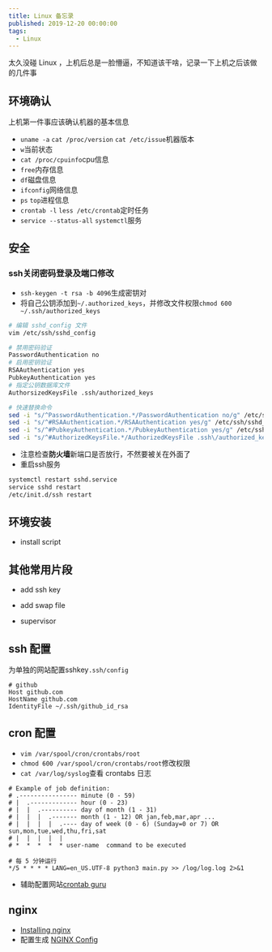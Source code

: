 ```yaml
---
title: Linux 备忘录
published: 2019-12-20 00:00:00
tags:
  - Linux
---
```


太久没碰 Linux ，上机后总是一脸懵逼，不知道该干啥，记录一下上机之后该做的几件事

## 环境确认

上机第一件事应该确认机器的基本信息

- `uname -a` `cat /proc/version` `cat /etc/issue`机器版本
- `w`当前状态
- `cat /proc/cpuinfo`cpu信息
- `free`内存信息
- `df`磁盘信息
- `ifconfig`网络信息
- `ps` `top`进程信息
- `crontab -l` `less /etc/crontab`定时任务
- `service --status-all` `systemctl`服务

## 安全

### ssh关闭密码登录及端口修改

- `ssh-keygen -t rsa -b 4096`生成密钥对
- 将自己公钥添加到`~/.authorized_keys`，并修改文件权限`chmod 600 ~/.ssh/authorized_keys`

```bash
# 编辑 sshd_config 文件
vim /etc/ssh/sshd_config

# 禁用密码验证
PasswordAuthentication no
# 启用密钥验证
RSAAuthentication yes
PubkeyAuthentication yes
# 指定公钥数据库文件
AuthorsizedKeysFile .ssh/authorized_keys

# 快速替换命令
sed -i "s/^PasswordAuthentication.*/PasswordAuthentication no/g" /etc/ssh/sshd_config
sed -i "s/^#RSAAuthentication.*/RSAAuthentication yes/g" /etc/ssh/sshd_config
sed -i "s/^#PubkeyAuthentication.*/PubkeyAuthentication yes/g" /etc/ssh/sshd_config
sed -i "s/^#AuthorizedKeysFile.*/AuthorizedKeysFile .ssh\/authorized_keys/g" /etc/ssh/sshd_config
```

- 注意检查**防火墙**新端口是否放行，不然要被关在外面了
- 重启ssh服务

```bash
systemctl restart sshd.service
service sshd restart
/etc/init.d/ssh restart
```

## 环境安装

- install script
<script src="https://gist.github.com/lawvs/c74d13013e62e0c503075390a0d96821.js"></script>

## 其他常用片段

- add ssh key
<script src="https://gist.github.com/lawvs/8dc6a9088bd9a6a5d15fca12da37e61a.js"></script>
- add swap file
<script src="https://gist.github.com/lawvs/b343853ddba8823445983bd55949fdad.js"></script>
- supervisor
<script src="https://gist.github.com/lawvs/6cf489d43acfaf4843516c7394e530fe.js"></script>

## ssh 配置

为单独的网站配置sshkey`.ssh/config`

```
# github
Host github.com
HostName github.com
IdentityFile ~/.ssh/github_id_rsa
```

## cron 配置

- `vim /var/spool/cron/crontabs/root`
- `chmod 600 /var/spool/cron/crontabs/root`修改权限
- `cat /var/log/syslog`查看 crontabs 日志

```
# Example of job definition:
# .---------------- minute (0 - 59)
# |  .------------- hour (0 - 23)
# |  |  .---------- day of month (1 - 31)
# |  |  |  .------- month (1 - 12) OR jan,feb,mar,apr ...
# |  |  |  |  .---- day of week (0 - 6) (Sunday=0 or 7) OR sun,mon,tue,wed,thu,fri,sat
# |  |  |  |  |
# *  *  *  *  * user-name  command to be executed

# 每 5 分钟运行
*/5 * * * * LANG=en_US.UTF-8 python3 main.py >> /log/log.log 2>&1
```

- 辅助配置网站[crontab guru](https://crontab.guru/)

## nginx

- [Installing nginx](https://nginx.org/en/docs/install.html)
- 配置生成 [NGINX Config](https://nginxconfig.io)
